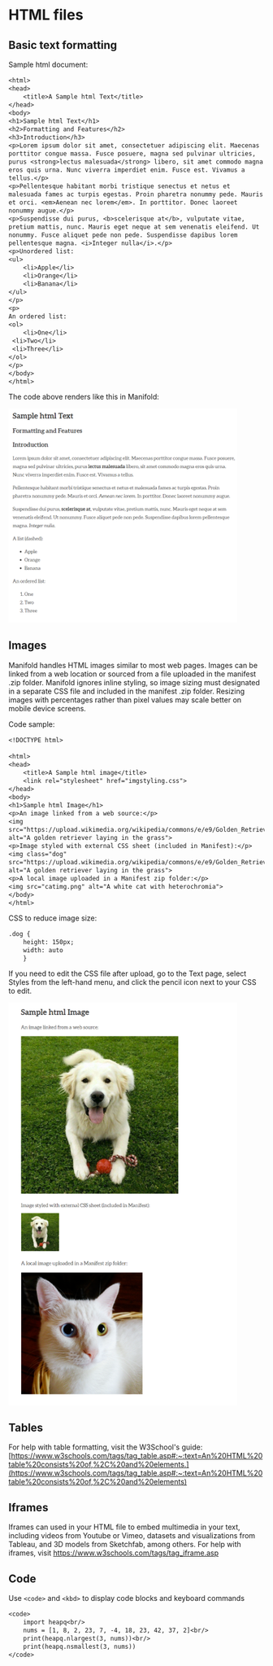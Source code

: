 # HTML files
## Basic text formatting

Sample html document:
    <!DOCTYPE html>

    <html>
    <head>
        <title>A Sample html Text</title>
    </head>
    <body>
    <h1>Sample html Text</h1>
    <h2>Formatting and Features</h2>
    <h3>Introduction</h3>
    <p>Lorem ipsum dolor sit amet, consectetuer adipiscing elit. Maecenas porttitor congue massa. Fusce posuere, magna sed pulvinar ultricies, purus <strong>lectus malesuada</strong> libero, sit amet commodo magna eros quis urna. Nunc viverra imperdiet enim. Fusce est. Vivamus a tellus.</p>
    <p>Pellentesque habitant morbi tristique senectus et netus et malesuada fames ac turpis egestas. Proin pharetra nonummy pede. Mauris et orci. <em>Aenean nec lorem</em>. In porttitor. Donec laoreet nonummy augue.</p>
    <p>Suspendisse dui purus, <b>scelerisque at</b>, vulputate vitae, pretium mattis, nunc. Mauris eget neque at sem venenatis eleifend. Ut nonummy. Fusce aliquet pede non pede. Suspendisse dapibus lorem pellentesque magna. <i>Integer nulla</i>.</p>
    <p>Unordered list:
    <ul>
    	<li>Apple</li>
    	<li>Orange</li>
    	<li>Banana</li>
    </ul>
    </p>
    <p>
    An ordered list:
    <ol>
    	<li>One</li>
     <li>Two</li>
     <li>Three</li>
    </ol>
    </p>
    </body>
    </html>

The code above renders like this in Manifold:

<img src="img/htmlrender.PNG" alt="An html file rendered in Manifold" width="450px" height="auto">

## Images

Manifold handles HTML images similar to most web pages. Images can be linked from a web location or sourced from a file uploaded in the manifest .zip folder. Manifold ignores inline styling, so image sizing must designated in a separate CSS file and included in the manifest .zip folder. Resizing images with percentages rather than pixel values may scale better on mobile device screens.

Code sample:

```
<!DOCTYPE html>

<html>
<head>
	<title>A Sample html image</title>
	<link rel="stylesheet" href="imgstyling.css">
</head>
<body>
<h1>Sample html Image</h1>
<p>An image linked from a web source:</p>
<img src="https://upload.wikimedia.org/wikipedia/commons/e/e9/Golden_Retriever_Pup_2.jpg" alt="A golden retriever laying in the grass">
<p>Image styled with external CSS sheet (included in Manifest):</p>
<img class="dog" src="https://upload.wikimedia.org/wikipedia/commons/e/e9/Golden_Retriever_Pup_2.jpg" alt="A golden retriever laying in the grass">
<p>A local image uploaded in a Manifest zip folder:</p>
<img src="catimg.png" alt="A white cat with heterochromia">
</body>
</html>
```

CSS to reduce image size:

```
.dog {
	height: 150px; 
	width: auto
	}
```

If you need to edit the CSS file after upload, go to the Text page, select Styles from the left-hand menu, and click the pencil icon next to your CSS to edit.

<img src="img/htmlimgrender.png" alt="Sample of how images are displayed in Manifold" width="450px" height="auto">

## Tables

For help with table formatting, visit the W3School's guide: [https://www.w3schools.com/tags/tag_table.asp#:~:text=An%20HTML%20table%20consists%20of,%2C%20and%20elements.](https://www.w3schools.com/tags/tag_table.asp#:~:text=An%20HTML%20table%20consists%20of,%2C%20and%20elements)

## Iframes

Iframes can used in your HTML file to embed multimedia in your text, including videos from Youtube or Vimeo, datasets and visualizations from Tableau, and 3D models from Sketchfab, among others. For help with iframes, visit https://www.w3schools.com/tags/tag_iframe.asp

## Code 

Use `<code>` and `<kbd>` to display code blocks and keyboard commands

```
<code>
	import heapq<br/>
	nums = [1, 8, 2, 23, 7, -4, 18, 23, 42, 37, 2]<br/>
	print(heapq.nlargest(3, nums))<br/>
	print(heapq.nsmallest(3, nums))
</code>	
```
